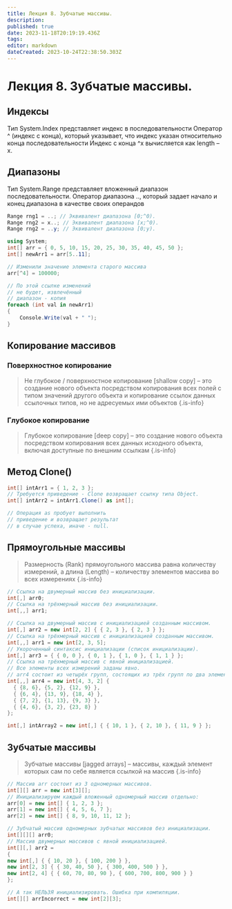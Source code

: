 ```yaml
---
title: Лекция 8. Зубчатые массивы.
description: 
published: true
date: 2023-11-18T20:19:19.436Z
tags: 
editor: markdown
dateCreated: 2023-10-24T22:38:50.303Z
---
```


# Лекция 8. Зубчатые массивы.

## Индексы

Тип System.Index представляет индекс в последовательности
Оператор ^ (индекс с конца), который указывает, что индекс указан относительно конца последовательности
Индекс с конца ^x вычисляется как length – x.

## Диапазоны

Тип System.Range представляет вложенный диапазон последовательности.
Оператор диапазона .., который задает начало и конец диапазона в качестве своих операндов
```cs
Range rng1 = ..; // Эквивалент диапазона [0;^0).
Range rng2 = x..; // Эквивалент диапазона [x;^0).
Range rng2 = ..y; // Эквивалент диапазона [0;y).
```

```cs
using System;
int[] arr = { 0, 5, 10, 15, 20, 25, 30, 35, 40, 45, 50 };
int[] newArr1 = arr[5..11];

// Изменили значение элемента старого массива
arr[^4] = 100000;

// По этой ссылке изменений
// не будет, извлечённый
// диапазон - копия
foreach (int val in newArr1)
{
	Console.Write(val + " ");
}
```

## Копирование массивов

### Поверхностное копирование

> Не глубокое / поверхностное копирование [shallow copy] – это создание нового объекта посредством копирования всех полей с типом значений другого объекта и копирование ссылок данных ссылочных типов, но не адресуемых ими объектов
{.is-info}

### Глубокое копирование
> Глубокое копирование [deep copy] – это создание нового объекта посредством копирования всех данных исходного объекта, включая доступные по внешним ссылкам
{.is-info}

## Метод Clone()
```cs
int[] intArr1 = { 1, 2, 3 };
// Требуется приведение - Clone возвращает ссылку типа Object.
int[] intArr2 = intArr1.Clone() as int[];

// Операция as пробует выполнить
// приведение и возвращает результат
// в случае успеха, иначе - null.
```

## Прямоугольные массивы

> Размерность (Rank) прямоугольного массива равна количеству измерений, а длина (Length) – количеству элементов массива во всех измерениях
{.is-info}

```cs
// Ссылка на двумерный массив без инициализации.
int[,] arr0;
// Ссылка на трёхмерный массив без инициализации.
int[,,] arr1;
```

```cs
// Ссылка на двумерный массив с инициализацией созданным массивом.
int[,] arr2 = new int[2, 2] { { 2, 3 }, { 2, 3 } };
// Ссылка на трёхмерный массив с инициализацией созданным массивом.
int[,,] arr1 = new int[2, 3, 5];
// Укороченный синтаксис инициализации (список инициализации).
int[,] arr3 = { { 0, 0 }, { 0, 1 }, { 1, 0 }, { 1, 1 } };
// Ссылка на трёхмерный массив с явной инициализацией.
// Все элементы всех измерений заданы явно.
// arr4 состоит из четырёх групп, состоящих из трёх групп по два элемента.
int[,,] arr4 = new int[4, 3, 2] {
  { {8, 6}, {5, 2}, {12, 9} },
  { {6, 4}, {13, 9}, {18, 4} },
  { {7, 2}, {1, 13}, {9, 3} },
  { {4, 6}, {3, 2}, {23, 8} }
};

int[,] intArray2 = new int[,] { { 10, 1 }, { 2, 10 }, { 11, 9 } };
```

## Зубчатые массивы

> Зубчатые массивы [jagged arrays] – массивы, каждый элемент которых сам по себе является ссылкой на массив
{.is-info}

```cs
// Массив arr состоит из 3 одномерных массивов.
int[][] arr = new int[3][];
// Инициализируем каждый вложенный одномерный массив отдельно:
arr[0] = new int[] { 1, 2, 3 };
arr[1] = new int[] { 4, 5, 6, 7 };
arr[2] = new int[] { 8, 9, 10, 11, 12 };

// Зубчатый массив одномерных зубчатых массивов без инициализации.
int[][][] arr0;
// Массив двумерных массивов с явной инициализацией.
int[][,] arr2 =
{
new int[,] { { 10, 20 }, { 100, 200 } },
new int[2, 3] { { 30, 40, 50 }, { 300, 400, 500 } },
new int[2, 4] { { 60, 70, 80, 90 }, { 600, 700, 800, 900 } }
};
```

```cs
// А так НЕЛЬЗЯ инициализировать. Ошибка при компиляции.
int[][] arrIncorrect = new int[2][3];
```